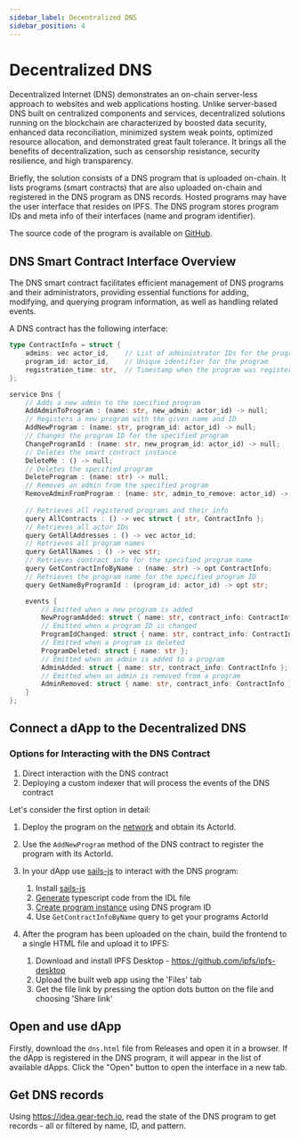 ```yaml
---
sidebar_label: Decentralized DNS
sidebar_position: 4
---
```


# Decentralized DNS

Decentralized Internet (DNS) demonstrates an on-chain server-less approach to websites and web applications hosting. Unlike server-based DNS built on centralized components and services, decentralized solutions running on the blockchain are characterized by boosted data security, enhanced data reconciliation, minimized system weak points, optimized resource allocation, and demonstrated great fault tolerance. It brings all the benefits of decentralization, such as censorship resistance, security resilience, and high transparency.

Briefly, the solution consists of a DNS program that is uploaded on-chain. It lists programs (smart contracts) that are also uploaded on-chain and registered in the DNS program as DNS records. Hosted programs may have the user interface that resides on IPFS. The DNS program stores program IDs and meta info of their interfaces (name and program identifier).

The source code of the program is available on [GitHub](https://github.com/gear-foundation/dns).

## DNS Smart Contract Interface Overview

The DNS smart contract facilitates efficient management of DNS programs and their administrators, providing essential functions for adding, modifying, and querying program information, as well as handling related events.

A DNS contract has the following interface:

```rust
type ContractInfo = struct {
    admins: vec actor_id,    // List of administrator IDs for the program
    program_id: actor_id,    // Unique identifier for the program
    registration_time: str,  // Timestamp when the program was registered
};

service Dns {
    // Adds a new admin to the specified program
    AddAdminToProgram : (name: str, new_admin: actor_id) -> null;
    // Registers a new program with the given name and ID
    AddNewProgram : (name: str, program_id: actor_id) -> null;
    // Changes the program ID for the specified program    
    ChangeProgramId : (name: str, new_program_id: actor_id) -> null;
    // Deletes the smart contract instance
    DeleteMe : () -> null;
    // Deletes the specified program
    DeleteProgram : (name: str) -> null;
    // Removes an admin from the specified program
    RemoveAdminFromProgram : (name: str, admin_to_remove: actor_id) -> null;
    
    // Retrieves all registered programs and their info
    query AllContracts : () -> vec struct { str, ContractInfo };
    // Retrieves all actor IDs
    query GetAllAddresses : () -> vec actor_id;
    // Retrieves all program names                   
    query GetAllNames : () -> vec str;          
    // Retrieves contract info for the specified program name           
    query GetContractInfoByName : (name: str) -> opt ContractInfo;
    // Retrieves the program name for the specified program ID
    query GetNameByProgramId : (program_id: actor_id) -> opt str;

    events {
        // Emitted when a new program is added
        NewProgramAdded: struct { name: str, contract_info: ContractInfo };
        // Emitted when a program ID is changed
        ProgramIdChanged: struct { name: str, contract_info: ContractInfo };
        // Emitted when a program is deleted
        ProgramDeleted: struct { name: str };          
        // Emitted when an admin is added to a program                     
        AdminAdded: struct { name: str, contract_info: ContractInfo };
        // Emitted when an admin is removed from a program
        AdminRemoved: struct { name: str, contract_info: ContractInfo };
    }
};
```


## Connect a dApp to the Decentralized DNS

### Options for Interacting with the DNS Contract

1. Direct interaction with the DNS contract
2. Deploying a custom indexer that will process the events of the DNS contract

Let's consider the first option in detail:

1. Deploy the program on the [network](https://idea.gear-tech.io) and obtain its ActorId.

2. Use the `AddNewProgram` method of the DNS contract to register the program with its ActorId.

3. In your dApp use [sails-js](https://github.com/gear-tech/sails/blob/master/js/README.md) to interact with the DNS program:
    1. Install [sails-js](https://github.com/gear-tech/sails/blob/master/js/README.md#installation)
    2. [Generate](https://github.com/gear-tech/sails/blob/master/js/README.md#generate-library-from-idl) typescript code from the IDL file
    3. [Create program instance](https://github.com/gear-tech/sails/blob/master/js/README.md#create-an-instance) using DNS program ID
    4. Use `GetContractInfoByName` query to get your programs ActorId

4. After the program has been uploaded on the chain, build the frontend to a single HTML file and upload it to IPFS:
    1. Download and install IPFS Desktop - https://github.com/ipfs/ipfs-desktop
    2. Upload the built web app using the 'Files' tab
    3. Get the file link by pressing the option dots button on the file and choosing 'Share link'

## Open and use dApp

Firstly, download the `dns.html` file from Releases and open it in a browser. If the dApp is registered in the DNS program, it will appear in the list of available dApps. Click the "Open" button to open the interface in a new tab.

## Get DNS records

Using https://idea.gear-tech.io, read the state of the DNS program to get records - all or filtered by name, ID, and pattern.
